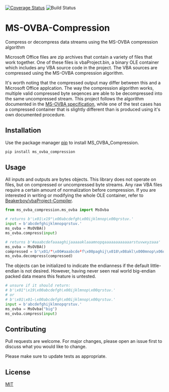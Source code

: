 [![Coverage Status](https://coveralls.io/repos/github/Beakerboy/MS-OVBA-Compression/badge.png?branch=main)](https://coveralls.io/github/Beakerboy/MS-OVBA-Compression?branch=main) ![Build Status](https://github.com/Beakerboy/MS-OVBA-Compression/actions/workflows/python-package.yml/badge.svg)
# MS-OVBA-Compression

Compress or decompress data streams using the MS-OVBA compression algorithm

Microsoft Office files are zip archives that contain a variety of files that work together. One of these files is vbaProject.bin, a binary OLE container which includes
any VBA source code in the project. The VBA sources are compressed using the MS-OVBA compression algorithm.

It's worth noting that the compressed output may differ between this and a Microsoft Office applcation. The way the compression algorithm works, multiple valid
compressed byte seqences are able to be decompressed into the same uncompressed stream. This project follows the algorithm documented in the 
[MS-OVBA specification](https://interoperability.blob.core.windows.net/files/MS-OVBA/%5bMS-OVBA%5d.pdf), while one of the test cases has a compressed container
that is slightly different than is produced using it's own documented procedure.

## Installation

Use the package manager [pip](https://pip.pypa.io/en/stable/) to install MS_OVBA_Compression.

```bash
pip install ms_ovba_compression
```

## Usage
All inputs and outputs are bytes objects. This library does not operate on files, but on compressed or uncompressed byte streams. Any raw VBA files require a certain
amount of normalization before compression. If you are interested in writing or modifying the whole OLE container, refer to
[Beakerboy/vbaProject-Compiler](https://github.com/Beakerboy/vbaProject-Compiler).

```python
from ms_ovba_compression.ms_ovba import MsOvba

# returns b'\x01\x19°\x00abcdefgh\x00ijklmnop\x00qrstuv.'
input = b'abcdefghijklmnopqrstuv.'
ms_ovba = MsOVBA()
ms_ovba.compress(input)

# returns b'#aaabcdefaaaaghijaaaaaklaaamnopqaaaaaaaaaaaarstuvwxyzaaa'
ms_ovba = MsOVBA()
compressed = b'\x01/°\x00#aaabcde²f\x00paghij\x018\x08akl\x000mnop\x06q\x02p\x04\x10rstuv\x10wxyz\x00<'
ms_ovba.decompress(compressed)

```
The objects can be initialized to indicate the endianness if the default little-endian is not desired. However, having never seen real world big-endian packed data
means this feature is untested.
```python
# unsure if it should return:
# b'\x01°\x19\x00abcdefgh\x00ijklmnop\x00qrstuv.'
# or
# b'\x01\x01—\x00abcdefgh\x00ijklmnop\x00qrstuv.'
input = b'abcdefghijklmnopqrstuv.'
ms_ovba = MsOvba("big")
ms_ovba.compress(input)

```

## Contributing

Pull requests are welcome. For major changes, please open an issue first
to discuss what you would like to change.

Please make sure to update tests as appropriate.

## License

[MIT](https://choosealicense.com/licenses/mit/)
